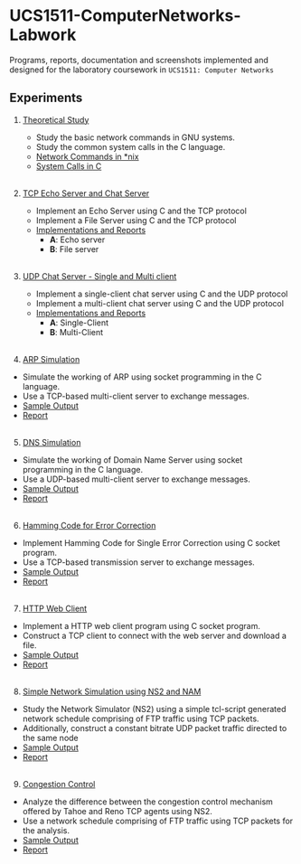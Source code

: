 # UCS1511-ComputerNetworks-Labwork

Programs, reports, documentation and screenshots implemented and designed for the laboratory coursework in `UCS1511: Computer Networks` 

## Experiments

1. [Theoretical Study](./Ex1-TheoreticStudy)
    - Study the basic network commands in GNU systems.
    - Study the common system calls in the C language.
    - [Network Commands in *nix](./Ex1-TheoreticStudy/A_NetworkCommands.pdf)
    - [System Calls in C](./Ex1-TheoreticStudy/B_SystemCalls.pdf)
    <br><br>
    
2. [TCP Echo Server and Chat Server](./Ex2-TCP)
    - Implement an Echo Server using C and the TCP protocol
    - Implement a File Server using C and the TCP protocol
    - [Implementations and Reports](./Ex2-TCP)
      - **A**: Echo server
      - **B**: File server
    <br><br>
    
 3. [UDP Chat Server - Single and Multi client](./Ex3-UDP)
    - Implement a single-client chat server using C and the UDP protocol
    - Implement a multi-client chat server using C and the UDP protocol
    - [Implementations and Reports](./Ex3-UDP)
      - **A**: Single-Client
      - **B**: Multi-Client
    <br><br>
    
4. [ARP Simulation](./Ex4-ARPSimulation)
  - Simulate the working of ARP using socket programming in the C language.
  - Use a TCP-based multi-client server to exchange messages.
  - [Sample Output](./Ex4-ARPSimulation/Documentation/Output.png)
  - [Report](./Ex4-ARPSimulation/Documentation/Report.pdf)
  <br><br>

5. [DNS Simulation](./Ex5-DNSSimulation)
  - Simulate the working of Domain Name Server using socket programming in the C
language.
  - Use a UDP-based multi-client server to exchange messages.
  - [Sample Output](./Ex5-DNSSimulation/Documentation/Outputs)
  - [Report](./Ex5-DNSSimulation/Documentation/Report.pdf)
  <br><br>

6. [Hamming Code for Error Correction](./Ex6-HammingCode)
  - Implement Hamming Code for Single Error Correction using C socket program.
  - Use a TCP-based transmission server to exchange messages.
  - [Sample Output](./Ex6-HammingCode/Documentation/Outputs)
  - [Report](./Ex6-HammingCode/Documentation/Report.pdf)
  <br><br>


7. [HTTP Web Client](./Ex7-WebpageDownload)
  - Implement a HTTP web client program using C socket program.
  - Construct a TCP client to connect with the web server and download a file.
  - [Sample Output](./Ex7-WebpageDownload/Documentation/Outputs)
  - [Report](./Ex7-WebpageDownload/Documentation/Report.pdf)
  <br><br>
  
  
8. [Simple Network Simulation using NS2 and NAM](./Ex8-NetworkSimulator)
  - Study the Network Simulator (NS2) using a simple tcl-script generated network schedule
comprising of FTP traffic using TCP packets.
  - Additionally, construct a constant bitrate UDP packet traffic directed
to the same node 
  - [Sample Output](./Ex8-NetworkSimulator/Outputs)
  - [Report](./Ex8-NetworkSimulator/Documentation/Report.pdf)
  <br><br>
  
9. [Congestion Control](./Ex9-CongestionControl)
  - Analyze the difference between the congestion control mechanism offered by Tahoe and Reno
TCP agents using NS2.
  - Use a network schedule comprising of FTP traffic using TCP packets for the analysis.
  - [Sample Output](./Ex9-CongestionControl/Documentation/Outputs)
  - [Report](./Ex9-CongestionControl/Documentation/Report.pdf)
  <br><br>
  
  
  
